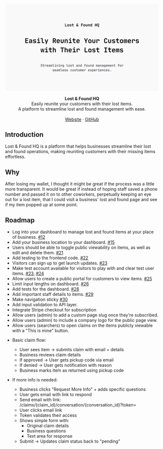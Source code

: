 ![repo banner](./public/repo-banner.png)

<div align="center"><strong>Lost & Found HQ</strong></div>
<div align="center">Easily reunite your customers with their lost items.<br />A platform to streamline lost and found management with ease.</div>
<br />
<div align="center">
<a href="https://www.lostandfoundhq.com">Website</a> 
<span> · </span>
<a href="https://github.com/internetdrew/lost-and-found-hq">GitHub</a> 
</div>

## Introduction

Lost & Found HQ is a platform that helps businesses streamline their lost and found operations, making reuniting customers with their missing items effortless.

## Why

After losing my wallet, I thought it might be great if the process was a little more transparent. It would be great if instead of hoping staff saved a phone number and passed it on to other coworkers, perpetually keeping an eye out for a lost item, that I could visit a business' lost and found page and see if my item popped up at some point.

## Roadmap

- Log into your dashboard to manage lost and found items at your place of business. [#12](https://github.com/internetdrew/lost-and-found-hq/pull/12)
- Add your business location to your dashboard. [#15](https://github.com/internetdrew/lost-and-found-hq/pull/15)
- Users should be able to toggle public viewability on items, as well as edit and delete them. [#21](https://github.com/internetdrew/lost-and-found-hq/pull/21)
- Add testing to the frontend code. [#22](https://github.com/internetdrew/lost-and-found-hq/pull/22)
- Visitors can sign up to get launch updates. [#23](https://github.com/internetdrew/lost-and-found-hq/pull/23)
- Make test account available for visitors to play with and clear test user items. [#23](https://github.com/internetdrew/lost-and-found-hq/pull/23), [#24](https://github.com/internetdrew/lost-and-found-hq/pull/24)
- Allow users to create a public portal for customers to view items. [#25](https://github.com/internetdrew/lost-and-found-hq/pull/25)
- Limit input lengths on dashboard. [#26](https://github.com/internetdrew/lost-and-found-hq/pull/26)
- Add tests for the dashboard. [#28](https://github.com/internetdrew/lost-and-found-hq/pull/28)
- Add important staff details to items. [#29](https://github.com/internetdrew/lost-and-found-hq/pull/29)
- Make navigation sticky [#30]()
- Add input validation to API layer.
- Integrate Stripe checkout for subscription
- Allow users (admin) to add a custom page slug once they're subscribed.
- Allow users (admin) to include a company logo for the public page view.
- Allow users (searchers) to open claims on the items publicly viewable with a "This is mine" button.

<!-- Claims -->

- Basic claim flow:

  - User sees item → submits claim with email + details
  - Business reviews claim details
  - If approved → User gets pickup code via email
  - If denied → User gets notification with reason
  - Business marks item as returned using pickup code

- If more info is needed:

  - Business clicks "Request More Info" + adds specific questions
  - User gets email with link to respond
  - Send email with link:
    /claims/{claim_id}/conversation/{conversation_id}?token=<token>
  - User clicks email link
  - Token validates their access
  - Shows simple form with:
    - Original claim details
    - Business questions
    - Text area for response
  - Submit → Updates claim status back to "pending"
